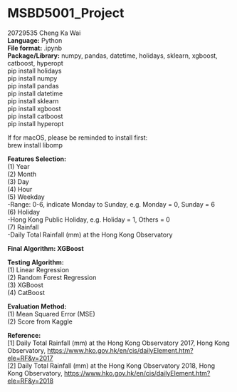 # MSBD5001_Project

20729535 Cheng Ka Wai<br />
**Language:** Python <br />
**File format:** .ipynb <br />
**Package/Library:** numpy, pandas, datetime, holidays, sklearn, xgboost, catboost, hyperopt <br />
pip install holidays <br />
pip install numpy <br />
pip install pandas <br />
pip install datetime <br />
pip install sklearn <br />
pip install xgboost <br />
pip install catboost <br />
pip install hyperopt <br />

If for macOS, please be reminded to install first: <br />
brew install libomp<br />



**Features Selection:** <br />
(1) Year <br />
(2) Month <br />
(3) Day <br />
(4) Hour <br />
(5) Weekday <br />
  -Range: 0-6, indicate Monday to Sunday, e.g. Monday = 0, Sunday = 6 <br />
(6) Holiday <br />
  -Hong Kong Public Holiday, e.g. Holiday = 1, Others = 0 <br />
(7) Rainfall <br />
  -Daily Total Rainfall (mm) at the Hong Kong Observatory <br />

**Final Algorithm: XGBoost** <br />

**Testing Algorithm:** <br />
(1) Linear Regression <br />
(2) Random Forest Regression <br />
(3) XGBoost <br />
(4) CatBoost <br />

**Evaluation Method:** <br />
(1) Mean Squared Error (MSE) <br />
(2) Score from Kaggle <br />


**Reference:** <br />
[1] Daily Total Rainfall (mm) at the Hong Kong Observatory 2017, Hong Kong Observatory, https://www.hko.gov.hk/en/cis/dailyElement.htm?ele=RF&y=2017 <br />
[2] Daily Total Rainfall (mm) at the Hong Kong Observatory 2018, Hong Kong Observatory, https://www.hko.gov.hk/en/cis/dailyElement.htm?ele=RF&y=2018 <br />
